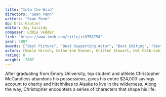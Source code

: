 ```yaml
---
title: "Into the Wild"
directors: "Sean Penn"
writers: "Sean Penn"
dp: Eric Gautier 
editor: Jay Cassidy
composer: Eddie Vedder
link: "https://www.imdb.com/title/tt0758758"
year: 2007
awards: ["Best Picture", "Best Supporting Actor", "Best Editing", "Best Score"]
actors: [Emile Hirsch, Catherine Keener, Kristen Stewart, Hal Holbrook]
rating: 8
weight: -2007
---
```

After graduating from Emory University, top student and athlete Christopher McCandless abandons his possessions, gives his entire $24,000 savings account to charity and hitchhikes to Alaska to live in the wilderness. Along the way, Christopher encounters a series of characters that shape his life. 
